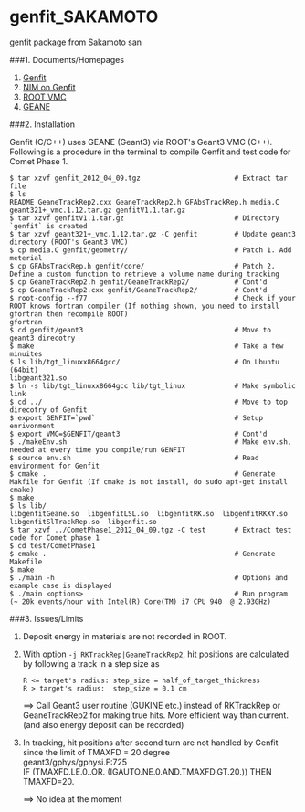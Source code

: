 genfit_SAKAMOTO
===============

genfit package from Sakamoto san

###1. Documents/Homepages

1. [Genfit](http://genfit.sourceforge.net/Main.html)
2. [NIM on Genfit](http://dx.doi.org/10.1016/j.nima.2010.03.136)
3. [ROOT VMC](http://root.cern.ch/drupal/content/vmc)
4. [GEANE](http://nuint.ps.uci.edu/dcasper/files/GEANE.pdf)

###2. Installation

Genfit (C/C++) uses GEANE (Geant3) via ROOT's Geant3 VMC (C++).
Following is a procedure in the terminal to compile Genfit and test code for Comet Phase 1.

    $ tar xzvf genfit_2012_04_09.tgz                       # Extract tar file
    $ ls 
    README GeaneTrackRep2.cxx GeaneTrackRep2.h GFAbsTrackRep.h media.C geant321+_vmc.1.12.tar.gz genfitV1.1.tar.gz
    $ tar xzvf genfitV1.1.tar.gz                           # Directory `genfit` is created
    $ tar xzvf geant321+_vmc.1.12.tar.gz -C genfit         # Update geant3 directory (ROOT's Geant3 VMC)
    $ cp media.C genfit/geometry/                          # Patch 1. Add meterial
    $ cp GFAbsTrackRep.h genfit/core/                      # Patch 2. Define a custom function to retrieve a volume name during tracking
    $ cp GeaneTrackRep2.h genfit/GeaneTrackRep2/           # Cont'd
    $ cp GeaneTrackRep2.cxx genfit/GeaneTrackRep2/         # Cont'd
    $ root-config --f77                                    # Check if your ROOT knows fortran compiler (If nothing shown, you need to install gfortran then recompile ROOT)
    gfortran
    $ cd genfit/geant3                                     # Move to geant3 direcotry
    $ make                                                 # Take a few minuites
    $ ls lib/tgt_linuxx8664gcc/                            # On Ubuntu (64bit)
    libgeant321.so
    $ ln -s lib/tgt_linuxx8664gcc lib/tgt_linux            # Make symbolic link 
    $ cd ../                                               # Move to top direcotry of Genfit
    $ export GENFIT=`pwd`                                  # Setup enrivonment
    $ export VMC=$GENFIT/geant3                            # Cont'd
    $ ./makeEnv.sh                                         # Make env.sh, needed at every time you compile/run GENFIT
    $ source env.sh                                        # Read environment for Genfit
    $ cmake .                                              # Generate Makfile for Genfit (If cmake is not install, do sudo apt-get install cmake)
    $ make
    $ ls lib/
    libgenfitGeane.so  libgenfitLSL.so  libgenfitRK.so  libgenfitRKXY.so  libgenfitSlTrackRep.so  libgenfit.so
    $ tar xzvf ../CometPhase1_2012_04_09.tgz -C test       # Extract test code for Comet phase 1
    $ cd test/CometPhase1
    $ cmake .                                              # Generate Makefile
    $ make
    $ ./main -h                                            # Options and example case is displayed
    $ ./main <options>                                     # Run program (~ 20k events/hour with Intel(R) Core(TM) i7 CPU 940  @ 2.93GHz)

###3. Issues/Limits

1.  Deposit energy in materials are not recorded in ROOT.
2.  With option `-j RKTrackRep|GeaneTrackRep2`, hit positions are calculated by following a track in a step size as

        R <= target's radius: step_size = half_of_target_thickness
        R > target's radius:  step_size = 0.1 cm
        
    ==> Call Geant3 user routine (GUKINE etc.) instead of RKTrackRep or GeaneTrackRep2 for making true hits.
    More efficient way than current. (and also energy deposit can be recorded)  

3.  In tracking, hit positions after second turn are not handled by Genfit since the limit of TMAXFD = 20 degree  
    geant3/gphys/gphysi.F:725  
        IF (TMAXFD.LE.0..OR. (IGAUTO.NE.0.AND.TMAXFD.GT.20.)) THEN  
            TMAXFD=20.  

    ==> No idea at the moment
